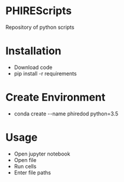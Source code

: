 # PHIREScripts
Repository of python scripts 

# Installation 
- Download code
- pip install -r requirements

# Create Environment
- conda create --name phiredod python=3.5 

# Usage
- Open jupyter notebook
- Open file
- Run cells
- Enter file paths
